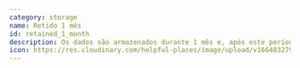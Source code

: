 ```yaml
---
category: storage
name: Retido 1 mês
id: retained_1_month
description: Os dados são armazenados durante 1 mês e, após este período, são eliminados
icon: https://res.cloudinary.com/helpful-places/image/upload/v1664832795/dtpr-icons/retention/yes_nudvht.svg
---
```

